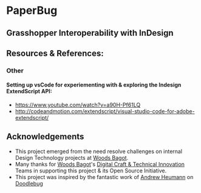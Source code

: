 # PaperBug
Grasshopper Interoperability with InDesign
 ---
 
## Resources & References:

### Other 
#### Setting up vsCode for experiementing with & exploring the Indesign ExtendScript API:
* https://www.youtube.com/watch?v=a90H-Pf61LQ
* http://codeandmotion.com/extendscript/visual-studio-code-for-adobe-extendscript/


## Acknowledgements
* This project emerged from the need resolve challenges on internal Design Technology projects at [Woods Bagot](https://www.woodsbagot.com/).
* Many thanks for [Woods Bagot](https://www.woodsbagot.com/)'s [Digital Craft & Technical Innovation](https://twitter.com/WB_DigitalCraft) Teams in supporting this project & its Open Source Initiative.
* This project was inspired by the fantastic work of [Andrew Heumann](http://andrewheumann.com/) on [Doodlebug](https://discourse.mcneel.com/t/doodlebug-for-illustrator-cc-2018/61838)
